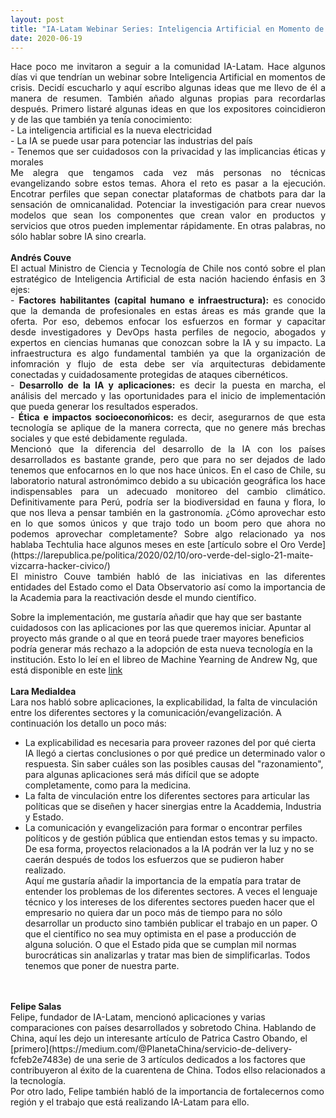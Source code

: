 ```yaml
---
layout: post
title: "IA-Latam Webinar Series: Inteligencia Artificial en Momento de Crisis"
date: 2020-06-19
---
```

<p align="justify">
Hace poco me invitaron a seguir a la comunidad IA-Latam. Hace algunos días vi que tendrían un webinar sobre Inteligencia Artificial en momentos de crisis. Decidí escucharlo y aquí escribo algunas ideas que me llevo de él a manera de resumen. También añado algunas propias para recordarlas después. Primero listaré algunas ideas en que los expositores coincidieron y de las que también ya tenía conocimiento:<br/>
- La inteligencia artificial es la nueva electricidad<br/>
- La IA se puede usar para potenciar las industrias del país<br/>
- Tenemos que ser cuidadosos con la privacidad y las implicancias éticas y morales<br/>
Me alegra que tengamos cada vez más personas no técnicas evangelizando sobre estos temas. Ahora el reto es pasar a la ejecución. Encotrar perfiles que sepan conectar plataformas de chatbots para dar la sensación de omnicanalidad. Potenciar la investigación para crear nuevos modelos que sean los componentes que crean valor en productos y servicios que otros pueden implementar rápidamente. En otras palabras, no sólo hablar sobre IA sino crearla.
<br/>
<br/>
<b>Andrés Couve</b><br/>
El actual Ministro de Ciencia y Tecnología de Chile nos contó sobre el plan estratégico de Inteligencia Artificial de esta nación haciendo énfasis en 3 ejes:<br/>
- <b>Factores habilitantes (capital humano e infraestructura):</b> es conocido que la demanda de profesionales en estas áreas es más grande que la oferta. Por eso, debemos enfocar los esfuerzos en formar y capacitar desde investigadores y DevOps hasta perfiles de negocio, abogados y expertos en ciencias humanas que conozcan sobre la IA y su impacto. La infraestructura es algo fundamental también ya que la organización de infomración y flujo de esta debe ser vía arquitecturas debidamente conectadas y cuidadosamente protegidas de ataques cibernéticos.<br/>
- <b>Desarrollo de la IA y aplicaciones:</b> es decir la puesta en marcha, el análisis del mercado y las oportunidades para el inicio de implementación que pueda generar los resultados esperados.<br/>
- <b>Ética e impactos socioeconoḿicos:</b> es decir, asegurarnos de que esta tecnología se aplique de la manera correcta, que no genere más brechas sociales y que esté debidamente regulada.<br/>
Mencionó que la diferencia del desarrollo de la IA con los países desarrollados es bastante grande, pero que para no ser dejados de lado tenemos que enfocarnos en lo que nos hace únicos. En el caso de Chile, su laboratorio natural astronómimco debido a su ubicación geográfica los hace indispensables para un adecuado monitoreo del cambio climático. Definitivamente para Perú, podría ser la biodiversidad en fauna y flora, lo que nos lleva a pensar también en la gastronomía. ¿Cómo aprovechar esto en lo que somos únicos y que trajo todo un boom pero que ahora no podemos aprovechar completamente? Sobre algo relacionado ya nos hablaba Techtulia hace algunos meses en este [artículo sobre el Oro Verde](https://larepublica.pe/politica/2020/02/10/oro-verde-del-siglo-21-maite-vizcarra-hacker-civico/)<br/>
El ministro Couve también habló de las iniciativas en las diferentes entidades del Estado como el Data Observatorio así como la importancia de la Academia para la reactivación desde el mundo científico.<br/>

Sobre la implementación, me gustaría añadir que hay que ser bastante cuidadosos con las aplicaciones por las que queremos iniciar. Apuntar al proyecto más grande o al que en teorá puede traer mayores beneficios podría generar más rechazo a la adopción de esta nueva tecnología en la institución. Esto lo leí en el libreo de Machine Yearning de Andrew Ng, que está disponible en este [link](https://www.deeplearning.ai/machine-learning-yearning/)
<br/>
<br/>
<b>Lara Medialdea</b><br/>
Lara nos habló sobre aplicaciones, la explicabilidad, la falta de vinculación entre los diferentes sectores y la comunicación/evangelización. A continuación los detallo un poco más:<br/>
* La explicabilidad es necesaria para proveer razones del por qué cierta IA llegó a ciertas conclusiones o por qué predice un determinado valor o respuesta. Sin saber cuáles son las posibles causas del "razonamiento", para algunas aplicaciones será más difícil que se adopte completamente, como para la medicina. <br/>
* La falta de vinculación entre los diferentes sectores para articular las políticas que se diseñen y hacer sinergias entre la Acaddemia, Industria y Estado.<br/>
* La comunicación y evangelización para formar o encontrar perfiles políticos y de gestión pública que entiendan estos temas y su impacto. De esa forma, proyectos relacionados a la IA podrán ver la luz y no se caerán después de todos los esfuerzos que se pudieron haber realizado.<br/>
Aquí me gustaría añadir la importancia de la empatía para tratar de entender los problemas de los diferentes sectores. A veces el lenguaje técnico y los intereses de los diferentes sectores pueden hacer que el empresario no quiera dar un poco más de tiempo para no sólo desarrollar un producto sino también publicar el trabajo en un paper. O que el científico no sea muy optimista en el pase a producción de alguna solución. O que el Estado pida que se cumplan mil normas burocráticas sin analizarlas y tratar mas bien de simplificarlas. Todos tenemos que poner de nuestra parte.
 <br/>
 <br/>
<b>Felipe Salas</b><br/>
Felipe, fundador de IA-Latam, mencionó aplicaciones y varias comparaciones con países desarrollados y sobretodo China. Hablando de China, aquí les dejo un interesante artículo de Patrica Castro Obando, el [primero](https://medium.com/@PlanetaChina/servicio-de-delivery-fcfeb2e7483e) de una serie de 3 artículos dedicados a los factores que contribuyeron al éxito de la cuarentena de China. Todos ellso relacionados a la tecnología. <br/>
Por otro lado, Felipe también habló de la importancia de fortalecernos como región y el trabajo que está realizando IA-Latam para ello.<br/>



</p>
